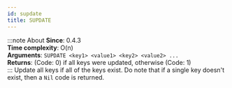 ```yaml
---
id: supdate
title: SUPDATE
---
```

:::note About
**Since**: 0.4.3  
**Time complexity**: O(n)  
**Arguments**: `SUPDATE <key1> <value1> <key2> <value2> ...`  
**Returns**: (Code: 0) if all keys were updated, otherwise (Code: 1)  
:::
Update all keys if all of the keys exist. Do note that if a single key doesn't exist, then a `Nil` code is returned.